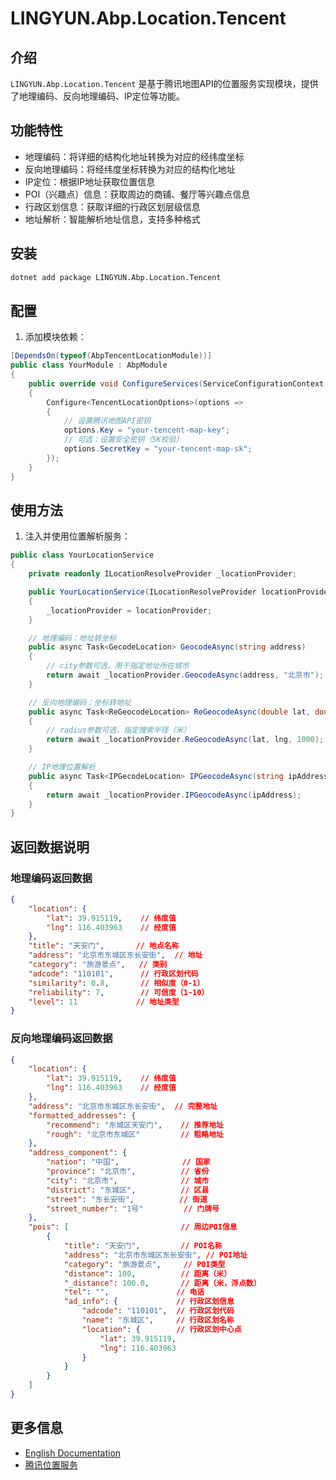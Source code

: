 # LINGYUN.Abp.Location.Tencent

## 介绍

`LINGYUN.Abp.Location.Tencent` 是基于腾讯地图API的位置服务实现模块，提供了地理编码、反向地理编码、IP定位等功能。

## 功能特性

* 地理编码：将详细的结构化地址转换为对应的经纬度坐标
* 反向地理编码：将经纬度坐标转换为对应的结构化地址
* IP定位：根据IP地址获取位置信息
* POI（兴趣点）信息：获取周边的商铺、餐厅等兴趣点信息
* 行政区划信息：获取详细的行政区划层级信息
* 地址解析：智能解析地址信息，支持多种格式

## 安装

```bash
dotnet add package LINGYUN.Abp.Location.Tencent
```

## 配置

1. 添加模块依赖：

```csharp
[DependsOn(typeof(AbpTencentLocationModule))]
public class YourModule : AbpModule
{
    public override void ConfigureServices(ServiceConfigurationContext context)
    {
        Configure<TencentLocationOptions>(options =>
        {
            // 设置腾讯地图API密钥
            options.Key = "your-tencent-map-key";
            // 可选：设置安全密钥（SK校验）
            options.SecretKey = "your-tencent-map-sk";
        });
    }
}
```

## 使用方法

1. 注入并使用位置解析服务：

```csharp
public class YourLocationService
{
    private readonly ILocationResolveProvider _locationProvider;

    public YourLocationService(ILocationResolveProvider locationProvider)
    {
        _locationProvider = locationProvider;
    }

    // 地理编码：地址转坐标
    public async Task<GecodeLocation> GeocodeAsync(string address)
    {
        // city参数可选，用于指定地址所在城市
        return await _locationProvider.GeocodeAsync(address, "北京市");
    }

    // 反向地理编码：坐标转地址
    public async Task<ReGeocodeLocation> ReGeocodeAsync(double lat, double lng)
    {
        // radius参数可选，指定搜索半径（米）
        return await _locationProvider.ReGeocodeAsync(lat, lng, 1000);
    }

    // IP地理位置解析
    public async Task<IPGecodeLocation> IPGeocodeAsync(string ipAddress)
    {
        return await _locationProvider.IPGeocodeAsync(ipAddress);
    }
}
```

## 返回数据说明

### 地理编码返回数据

```json
{
    "location": {
        "lat": 39.915119,    // 纬度值
        "lng": 116.403963    // 经度值
    },
    "title": "天安门",       // 地点名称
    "address": "北京市东城区东长安街",  // 地址
    "category": "旅游景点",   // 类别
    "adcode": "110101",      // 行政区划代码
    "similarity": 0.8,       // 相似度（0-1）
    "reliability": 7,        // 可信度（1-10）
    "level": 11             // 地址类型
}
```

### 反向地理编码返回数据

```json
{
    "location": {
        "lat": 39.915119,    // 纬度值
        "lng": 116.403963    // 经度值
    },
    "address": "北京市东城区东长安街",  // 完整地址
    "formatted_addresses": {
        "recommend": "东城区天安门",    // 推荐地址
        "rough": "北京市东城区"         // 粗略地址
    },
    "address_component": {
        "nation": "中国",              // 国家
        "province": "北京市",          // 省份
        "city": "北京市",              // 城市
        "district": "东城区",          // 区县
        "street": "东长安街",          // 街道
        "street_number": "1号"         // 门牌号
    },
    "pois": [                         // 周边POI信息
        {
            "title": "天安门",         // POI名称
            "address": "北京市东城区东长安街", // POI地址
            "category": "旅游景点",     // POI类型
            "distance": 100,          // 距离（米）
            "_distance": 100.0,       // 距离（米，浮点数）
            "tel": "",               // 电话
            "ad_info": {             // 行政区划信息
                "adcode": "110101",  // 行政区划代码
                "name": "东城区",     // 行政区划名称
                "location": {        // 行政区划中心点
                    "lat": 39.915119,
                    "lng": 116.403963
                }
            }
        }
    ]
}
```

## 更多信息

* [English Documentation](./README.EN.md)
* [腾讯位置服务](https://lbs.qq.com/)
